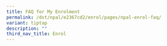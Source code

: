 ```yaml
---
title: FAQ for My Enrolment
permalink: /dst/npal/e2367cd2/enrol/pages/npal-enrol-faq/
variant: tiptap
description: ""
third_nav_title: Enrol
---
```

